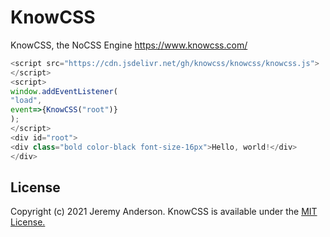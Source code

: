 # KnowCSS
KnowCSS, the NoCSS Engine
https://www.knowcss.com/

```javascript
<script src="https://cdn.jsdelivr.net/gh/knowcss/knowcss/knowcss.js">
</script>
<script>
window.addEventListener(
"load",
event=>{KnowCSS("root")}
);
</script>
<div id="root">
<div class="bold color-black font-size-16px">Hello, world!</div>
</div>
```

## License
Copyright (c) 2021 Jeremy Anderson. KnowCSS is available under the [MIT License.](https://github.com/knowcss/knowcss/blob/main/LICENSE)
